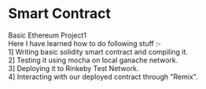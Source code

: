# Smart Contract  
Basic Ethereum Project1  
Here I have learned how to do following stuff :-  
1] Writing basic solidity smart contract and compiling it.  
2] Testing it using mocha on local ganache network.    
3] Deploying it to Rinkeby Test Network.   
4] Interacting with our deployed contract through "Remix".  

